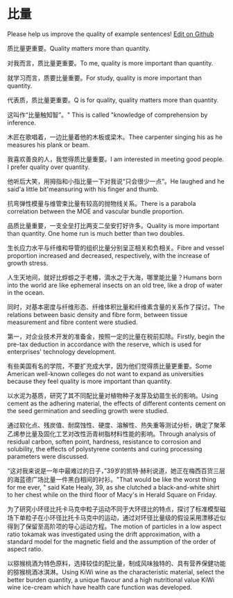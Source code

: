 # 比量

Please help us improve the quality of example sentences! [Edit on Github](https://github.com/jiyushe/jiyu-example-sentence-source/blob/main/chinese/biliang.md)

<p><span class="chinese">质比量更重要。</span><span class="english">Quality matters more than quantity.</span></p>

<p><span class="chinese">对我而言，质比量更重要。</span><span class="english">To me, quality is more important than quantity.</span></p>

<p><span class="chinese">就学习而言，质要比量重要。</span><span class="english">For study, quality is more important than quantity.</span></p>

<p><span class="chinese">代表质，质比量更重要。</span><span class="english">Q is for quality, quality matters more than quantity.</span></p>

<p><span class="chinese">这叫作“比量触知智”。</span><span class="english">" This is called "knowledge of comprehension by inference.</span></p>

<p><span class="chinese">木匠在歌唱着，一边比量着他的木板或梁木。</span><span class="english">Thee carpenter singing his as he measures his plank or beam.</span></p>

<p><span class="chinese">我喜欢善良的人，我觉得质比量重要。</span><span class="english">I am interested in meeting good people. I prefer quality over quantity.</span></p>

<p><span class="chinese">他听后大笑，用拇指和小指比量一下对我说“只会很少一点”。</span><span class="english">He laughed and he said'a little bit'meansuring with his finger and thumb.</span></p>

<p><span class="chinese">抗弯弹性模量与维管束比量有较高的抛物线关系。</span><span class="english">There is a parabola correlation between the MOE and vascular bundle proportion.</span></p>

<p><span class="chinese">品质比量重要，一支全垒打比两支二垒安打好许多。</span><span class="english">Quality is more important than quantity. One home run is much better than two doubles.</span></p>

<p><span class="chinese">生长应力水平与纤维和导管的组织比量分别呈正相关和负相关。</span><span class="english">Fibre and vessel proportion increased and decreased, respectively, with the increase of growth stress.</span></p>

<p><span class="chinese">人生天地间，就好比蜉蝣之于老椿，滴水之于大海，哪里能比量？</span><span class="english">Humans born into the world are like ephemeral insects on an old tree, like a drop of water in the ocean.</span></p>

<p><span class="chinese">同时，对基本密度与纤维形态、纤维体积比量和纤维素含量的关系作了探讨。</span><span class="english">The relations between basic density and fibre form, between tissue measurement and fibre content were studied.</span></p>

<p><span class="chinese">第一，对企业技术开发的准备金，按照一定的比量在税前扣除。</span><span class="english">Firstly, begin the pre-tax deduction in accordance with the reserve, which is used for enterprises' technology development.</span></p>

<p><span class="chinese">有些美国有名的学院，不要扩充成大学，因为他们觉得质比量更重要。</span><span class="english">Some American well-known colleges do not want to expand as universities because they feel quality is more important than quantity.</span></p>

<p><span class="chinese">以水泥为基质，研究了其不同配比量对植物种子发芽及幼苗生长的影响。</span><span class="english">Using cement as the adhering material, the effects of different contents cement on the seed germination and seedling growth were studied.</span></p>

<p><span class="chinese">通过软化点、残炭值、耐腐蚀性、硬度、溶解性、热失重等测试分析，确定了聚苯乙烯参比量及固化工艺对改性沥青树脂材料性能的影响。</span><span class="english">Through analysis of residual carbon, soften point, hardness, resistance to corrosion and solubility, the effects of polystyrene contents and curing processing parameters were discussed.</span></p>

<p><span class="chinese">“这对我来说是一年中最难过的日子，”39岁的凯特·赫利说道，她正在梅西百货三层的海蓝德广场比量一件黑白相间的衬衫。</span><span class="english">"That would be like the worst thing for me ever, " said Kate Healy, 39, as she clutched a black-and-white shirt to her chest while on the third floor of Macy's in Herald Square on Friday.</span></p>

<p><span class="chinese">为了研究小环径比托卡马克中粒子运动不同于大环径比的特点，探讨了标准模型磁场下单粒子在小环径比托卡马克中的运动，通过对环径比量级的假设采用漂移近似得到了保留至高阶项的导心运动方程。</span><span class="english">The motion of particles in a low aspect ratio tokamak was investigated using the drift approximation, with a standard model for the magnetic field and the assumption of the order of aspect ratio.</span></p>

<p><span class="chinese">以猕猴桃酒为特色原料，选择较佳的配比量，制成风味独特的、具有营养保健功能的猕猴桃酒冰淇淋。</span><span class="english">Using KiWi wine as the characteristic material, select the better burden quantity, a unique flavour and a high nutritional value KiWi wine ice-cream which have health care function was developed.</span></p>

